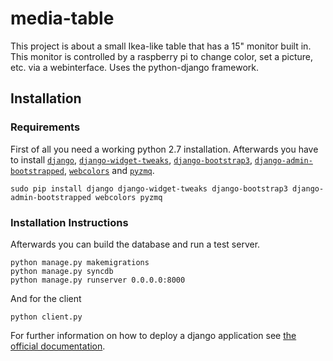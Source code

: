 # media-table
This project is about a small Ikea-like table that has a 15" monitor built in. This monitor is controlled by a raspberry pi to change color, set a picture, etc. via a webinterface. Uses the python-django framework.

## Installation

### Requirements

First of all you need a working python 2.7 installation. Afterwards you have to install [`django`](https://pypi.python.org/pypi/Django/), [`django-widget-tweaks`](https://pypi.python.org/pypi/django-widget-tweaks/), [`django-bootstrap3`](https://pypi.python.org/pypi/django-bootstrap3), [`django-admin-bootstrapped`](https://pypi.python.org/pypi/django-admin-bootstrapped/), [`webcolors`](https://pypi.python.org/pypi/webcolors/) and [`pyzmq`](https://pypi.python.org/pypi/pyzmq/).

```
sudo pip install django django-widget-tweaks django-bootstrap3 django-admin-bootstrapped webcolors pyzmq
```

### Installation Instructions

Afterwards you can build the database and run a test server.

```
python manage.py makemigrations
python manage.py syncdb
python manage.py runserver 0.0.0.0:8000
```

And for the client

```
python client.py
```

For further information on how to deploy a django application see [the official documentation](https://docs.djangoproject.com/en/1.8/howto/deployment/).
